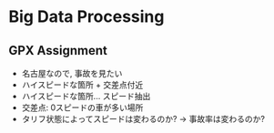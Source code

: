 # Big Data Processing

## GPX Assignment

- 名古屋なので, 事故を見たい
- ハイスピードな箇所 + 交差点付近
- ハイスピードな箇所... スピード抽出
- 交差点: 0スピードの車が多い場所
- タリフ状態によってスピードは変わるのか? → 事故率は変わるのか?
